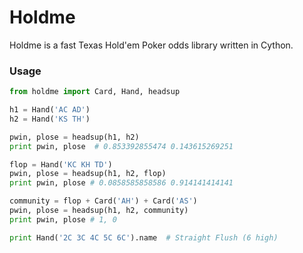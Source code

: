 # Holdme

Holdme is a fast Texas Hold'em Poker odds library written in Cython.

### Usage

```python
from holdme import Card, Hand, headsup

h1 = Hand('AC AD')
h2 = Hand('KS TH')

pwin, plose = headsup(h1, h2)
print pwin, plose  # 0.853392855474 0.143615269251

flop = Hand('KC KH TD')
pwin, plose = headsup(h1, h2, flop)
print pwin, plose # 0.0858585858586 0.914141414141

community = flop + Card('AH') + Card('AS')
pwin, plose = headsup(h1, h2, community)
print pwin, plose # 1, 0

print Hand('2C 3C 4C 5C 6C').name  # Straight Flush (6 high)
```